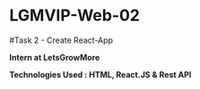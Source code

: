 # LGMVIP-Web-02

#Task 2 - Create React-App

**Intern at LetsGrowMore**

**Technologies Used : HTML, React.JS & Rest API**
